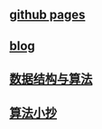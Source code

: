 ## [github pages](https://ndzy01.github.io/)

## [blog](https://www.yuque.com/u22409297/fqv2ol)

## [数据结构与算法](https://www.yuque.com/u22409297/aqgf01)

## [算法小抄](https://labuladong.github.io/algo/di-ling-zh-bfe1b/xue-xi-sua-01220/)
